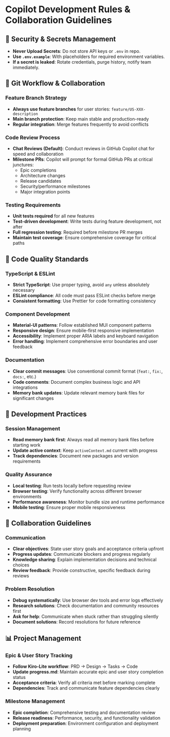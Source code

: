 # Copilot Development Rules & Collaboration Guidelines

## 🚨 Security & Secrets Management

- **Never Upload Secrets**: Do not store API keys or `.env` in repo.
- **Use `.env.example`**: With placeholders for required environment variables.
- **If a secret is leaked**: Rotate credentials, purge history, notify team immediately.

## 🔀 Git Workflow & Collaboration

### Feature Branch Strategy
- **Always use feature branches** for user stories: `feature/US-XXX-description`
- **Main branch protection**: Keep main stable and production-ready
- **Regular integration**: Merge features frequently to avoid conflicts

### Code Review Process
- **Chat Reviews (Default)**: Conduct reviews in GitHub Copilot chat for speed and collaboration
- **Milestone PRs**: Copilot will prompt for formal GitHub PRs at critical junctures:
  - Epic completions
  - Architecture changes  
  - Release candidates
  - Security/performance milestones
  - Major integration points

### Testing Requirements
- **Unit tests required** for all new features
- **Test-driven development**: Write tests during feature development, not after
- **Full regression testing**: Required before milestone PR merges
- **Maintain test coverage**: Ensure comprehensive coverage for critical paths

## 📝 Code Quality Standards

### TypeScript & ESLint
- **Strict TypeScript**: Use proper typing, avoid `any` unless absolutely necessary
- **ESLint compliance**: All code must pass ESLint checks before merge
- **Consistent formatting**: Use Prettier for code formatting consistency

### Component Development
- **Material-UI patterns**: Follow established MUI component patterns
- **Responsive design**: Ensure mobile-first responsive implementation
- **Accessibility**: Implement proper ARIA labels and keyboard navigation
- **Error handling**: Implement comprehensive error boundaries and user feedback

### Documentation
- **Clear commit messages**: Use conventional commit format (`feat:`, `fix:`, `docs:`, etc.)
- **Code comments**: Document complex business logic and API integrations
- **Memory bank updates**: Update relevant memory bank files for significant changes

## 🚀 Development Practices

### Session Management
- **Read memory bank first**: Always read all memory bank files before starting work
- **Update active context**: Keep `activeContext.md` current with progress
- **Track dependencies**: Document new packages and version requirements

### Quality Assurance
- **Local testing**: Run tests locally before requesting review
- **Browser testing**: Verify functionality across different browser environments
- **Performance awareness**: Monitor bundle size and runtime performance
- **Mobile testing**: Ensure proper mobile responsiveness

## 🤝 Collaboration Guidelines

### Communication
- **Clear objectives**: State user story goals and acceptance criteria upfront
- **Progress updates**: Communicate blockers and progress regularly
- **Knowledge sharing**: Explain implementation decisions and technical choices
- **Review feedback**: Provide constructive, specific feedback during reviews

### Problem Resolution
- **Debug systematically**: Use browser dev tools and error logs effectively
- **Research solutions**: Check documentation and community resources first
- **Ask for help**: Communicate when stuck rather than struggling silently
- **Document solutions**: Record resolutions for future reference

## 📊 Project Management

### Epic & User Story Tracking
- **Follow Kiro-Lite workflow**: PRD → Design → Tasks → Code
- **Update progress.md**: Maintain accurate epic and user story completion status
- **Acceptance criteria**: Verify all criteria met before marking complete
- **Dependencies**: Track and communicate feature dependencies clearly

### Milestone Management
- **Epic completion**: Comprehensive testing and documentation review
- **Release readiness**: Performance, security, and functionality validation
- **Deployment preparation**: Environment configuration and deployment planning
